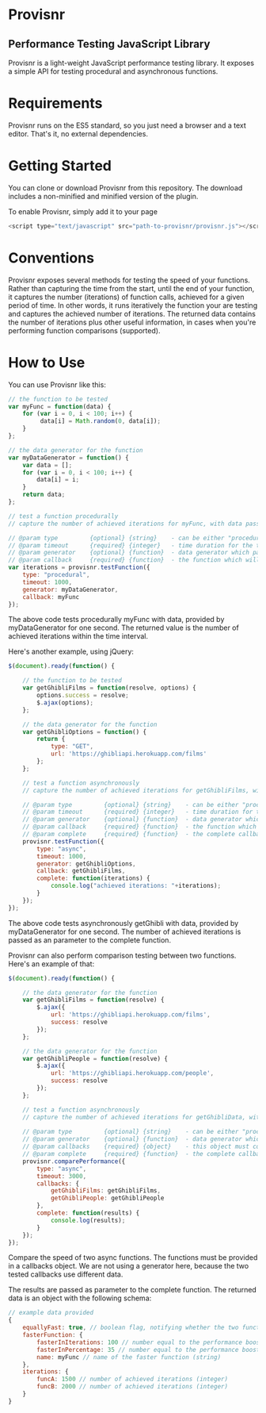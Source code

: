 # Provisnr
## Performance Testing JavaScript Library

Provisnr is a light-weight JavaScript performance testing library. It exposes a simple API for testing procedural and asynchronous functions.

# Requirements

Provisnr runs on the ES5 standard, so you just need a browser and a text editor. That's it, no external dependencies.

# Getting Started

You can clone or download Provisnr from this repository. The download includes a non-minified and minified version of the plugin.

To enable Provisnr, simply add it to your page
```javascript
<script type="text/javascript" src="path-to-provisnr/provisnr.js"></script>
```

# Conventions

Provisnr exposes several methods for testing the speed of your functions. Rather than capturing the time from the start, until the end of your function, it captures the number (iterations) of function calls, achieved for a given period of time. In other words, it runs iteratively the function your are testing and captures the achieved number of iterations. The returned data contains the number of iterations plus other useful information, in cases when you're performing function comparisons (supported).

# How to Use

You can use Provisnr like this:

```javascript
// the function to be tested
var myFunc = function(data) {
    for (var i = 0, i < 100; i++) {
         data[i] = Math.random(0, data[i]);
    }
};

// the data generator for the function
var myDataGenerator = function() {
    var data = [];
    for (var i = 0, i < 100; i++) {
        data[i] = i;
    }
    return data;
};

// test a function procedurally
// capture the number of achieved iterations for myFunc, with data passed by dataGenerator

// @param type         {optional} {string}    - can be either "procedural" or "async", if you do not pass type, provisnr assumes you want "async"
// @param timeout      {required} {integer}   - time duration for the test in milliseconds
// @param generator    {optional} {function}  - data generator which passes data to tested function
// @param callback     {required} {function}  - the function which will be tested
var iterations = provisnr.testFunction({
    type: "procedural",
    timeout: 1000,
    generator: myDataGenerator,
    callback: myFunc
});
```

The above code tests procedurally myFunc with data, provided by myDataGenerator for one second. The returned value is the number of achieved iterations within the time interval.

Here's another example, using jQuery: 

```javascript
$(document).ready(function() {

    // the function to be tested
    var getGhibliFilms = function(resolve, options) {
        options.success = resolve;
        $.ajax(options);
    };

    // the data generator for the function
    var getGhibliOptions = function() {
        return {
            type: "GET",
            url: 'https://ghibliapi.herokuapp.com/films'
        };
    };

    // test a function asynchronously
    // capture the number of achieved iterations for getGhibliFilms, with data passed by getGhibliOptions

    // @param type         {optional} {string}    - can be either "procedural" or "async", if you do not pass type, provisnr assumes you want "async"
    // @param timeout      {required} {integer}   - time duration for the test in milliseconds
    // @param generator    {optional} {function}  - data generator which passes data to tested function
    // @param callback     {required} {function}  - the function which will be tested
    // @param complete     {required} {function}  - the complete callback, which receives the number of achieved iterations as a parameter
    provisnr.testFunction({
        type: "async",
        timeout: 1000,
        generator: getGhibliOptions,
        callback: getGhibliFilms,
        complete: function(iterations) {
            console.log("achieved iterations: "+iterations);
        }
    });
});
```

The above code tests asynchronously getGhibli with data, provided by myDataGenerator for one second. The number of achieved iterations is passed as an parameter to the complete function.

Provisnr can also perform comparison testing between two functions. Here's an example of that: 
```javascript
$(document).ready(function() {

    // the data generator for the function
    var getGhibliFilms = function(resolve) {
        $.ajax({
            url: 'https://ghibliapi.herokuapp.com/films',
            success: resolve
        });
    };

    // the data generator for the function
    var getGhibliPeople = function(resolve) {
        $.ajax({
            url: 'https://ghibliapi.herokuapp.com/people',
            success: resolve
        });
    };

    // test a function asynchronously
    // capture the number of achieved iterations for getGhibliData, with data passed by getGhibliOptions
    
    // @param type         {optional} {string}    - can be either "procedural" or "async", if you do not pass type, provisnr assumes you want "async"
    // @param generator    {optional} {function}  - data generator which passes data to tested function, the same generator is used for the two tested functions
    // @param callbacks    {required} {object}    - this object must contain the functions which you want to test
    // @param complete     {required} {function}  - the complete callback, which receives the number of achieved iterations as a parameter
    provisnr.comparePerformance({
        type: "async",
        timeout: 3000,
        callbacks: {
            getGhibliFilms: getGhibliFilms,
            getGhibliPeople: getGhibliPeople
        },
        complete: function(results) {
            console.log(results);
        }
    });
});
```

Compare the speed of two async functions. The functions must be provided in a callbacks object. We are not using a generator here, because the two tested callbacks use different data.
 
 The results are passed as parameter to the complete function. The returned data is an object with the following schema:

```javascript
// example data provided
{
	equallyFast: true, // boolean flag, notifying whether the two functions have achieved equal number of iterations
	fasterFunction: {
	    fasterInIterations: 100 // number equal to the performance boost of the faster function in iterations (integer)
        fasterInPercentage: 35 // number equal to the performance boost of the faster function in percentage (integer)
        name: myFunc // name of the faster function (string)
	},
	iterations: {
        funcA: 1500 // number of achieved iterations (integer)
        funcB: 2000 // number of achieved iterations (integer)
	}
}
```